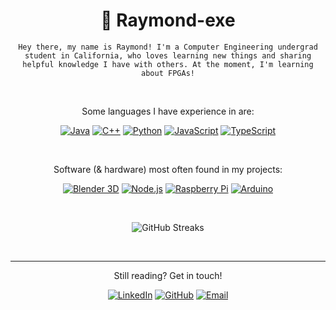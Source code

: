 <h1 align = "center"><b>🍜 Raymond-exe</b></h1>

<p align="center"><code>Hey there, my name is Raymond! I'm a Computer Engineering undergrad student in California, who loves learning new things and sharing helpful knowledge I have with others. At the moment, I'm learning about FPGAs!</code></p>

$~$

<!-- ## Programming Languages -->
<p align="center">Some languages I have experience in are:</p>
<p align="center">
  <a href="https://github.com/Raymond-exe?tab=repositories&language=java"><img alt="Java" src="https://img.shields.io/badge/Java-F80000?style=for-the-badge&logo=openjdk&logoColor=white"></a>
  <a href="https://cplusplus.com"><img alt="C++" src="https://img.shields.io/badge/C%2B%2B-00599C?style=for-the-badge&logo=cplusplus&logoColor=white"></a>
  <a href="https://www.python.org"><img alt="Python" src="https://img.shields.io/badge/Python-yellow?style=for-the-badge&logo=Python&logoColor=white"></a>
  <a href="https://github.com/Raymond-exe?tab=repositories&language=javascript"><img alt="JavaScript" src="https://img.shields.io/badge/JavaScript-limegreen?style=for-the-badge&logo=javascript&logoColor=white"></a>
  <a href="https://www.typescriptlang.org"><img alt="TypeScript" src="https://img.shields.io/badge/TypeScript-3178C6?style=for-the-badge&logo=typescript&logoColor=white"></a>
</p>

$~$

<!-- ## Technologies -->

<p align="center">Software (& hardware) most often found in my projects:</p>
<p align="center">
  <a href="https://www.blender.org"><img alt="Blender 3D" src="https://img.shields.io/badge/Blender_3D-F5792A?style=for-the-badge&logo=blender&logoColor=white"></a>
  <a href="https://nodejs.org"><img alt="Node.js" src="https://img.shields.io/badge/Node.js-339933?style=for-the-badge&logo=node.js&logoColor=white"></a>
  <a href="https://www.raspberrypi.org"><img alt="Raspberry Pi" src="https://img.shields.io/badge/Raspberry_Pi-A22846?style=for-the-badge&logo=raspberrypi&logoColor=white"></a>
  <a href="https://www.arduino.cc"><img alt="Arduino" src="https://img.shields.io/badge/Arduino-00979D?style=for-the-badge&logo=arduino&logoColor=white"></a>
</p>

$~$

<!-- - [imaginefun.net developer](https://imaginefun.net)
- [CPP UAV Laboratory]()
- more stuff idk -->

<!--

<details>
<summary><b>Active Projects</b></summary>

###### My currently active project is:

## **`Building an Electric Skateboard`**
##### *courtesy of CPP SIIL Maker Studio*

| | |
|-|-|
| **Started:** | November 2022 |
| **Status:**  | In Assembly |

Progress:
- [x] Design
- [ ] Assembly
- [ ] Testing

</details>

-->


<!-- Git Contributions Streak -->
<p align="center">
  <img alt="GitHub Streaks" src="https://streak-stats.demolab.com/?user=Raymond-exe&theme=dark">
</p>

<!--- Stats & Top Languages -->
<!-- TODO re-enable once stats are back up -->
<p align="center">
  <!-- <img alt="Raymond-exe's GitHub Stats" src="https://github-readme-stats.vercel.app/api?username=raymond-exe&hide=stars&count_private=true&show_icons=true"> -->
  <!-- <img alt="Raymond-exe's Top Languages" src="https://github-readme-stats.vercel.app/api/top-langs/?username=raymond-exe&layout=compact&count_private=true"> -->
</p>

$~$

---

<p align="center">Still reading? Get in touch!</p>
<p align="center">
  <a href="https://www.linkedin.com/in/raymond-exe"><img alt="LinkedIn" src="https://img.shields.io/badge/LinkedIn-0A66C2?style=for-the-badge&logo=linkedin&logoColor=white"></a>
  <a href="https://github.com/raymond-exe"><img alt="GitHub" src="https://img.shields.io/badge/GitHub-181717?style=for-the-badge&logo=github&logoColor=white"></a>
  <a href="mailto:raymondwong.exe@gmail.com"><img alt="Email" src="https://img.shields.io/badge/Email-EA4335?style=for-the-badge&logo=gmail&logoColor=white"></a>
</p>
